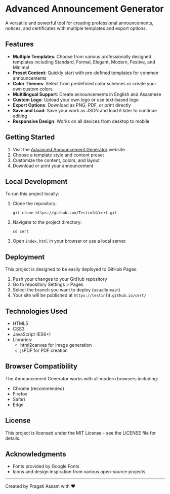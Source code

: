 # Advanced Announcement Generator

A versatile and powerful tool for creating professional announcements, notices, and certificates with multiple templates and export options.

## Features

- **Multiple Templates**: Choose from various professionally designed templates including Standard, Formal, Elegant, Modern, Festive, and Minimal
- **Preset Content**: Quickly start with pre-defined templates for common announcements
- **Color Themes**: Select from predefined color schemes or create your own custom colors
- **Multilingual Support**: Create announcements in English and Assamese
- **Custom Logo**: Upload your own logo or use text-based logo
- **Export Options**: Download as PNG, PDF, or print directly
- **Save and Load**: Save your work as JSON and load it later to continue editing
- **Responsive Design**: Works on all devices from desktop to mobile

## Getting Started

1. Visit the [Advanced Announcement Generator](https://testinfd.github.io/cert/) website
2. Choose a template style and content preset
3. Customize the content, colors, and layout
4. Download or print your announcement

## Local Development

To run this project locally:

1. Clone the repository:
   ```
   git clone https://github.com/Testinfd/cert.git
   ```

2. Navigate to the project directory:
   ```
   cd cert
   ```

3. Open `index.html` in your browser or use a local server.

## Deployment

This project is designed to be easily deployed to GitHub Pages:

1. Push your changes to your GitHub repository
2. Go to repository Settings > Pages
3. Select the branch you want to deploy (usually `main`)
4. Your site will be published at `https://testinfd.github.io/cert/`

## Technologies Used

- HTML5
- CSS3
- JavaScript (ES6+)
- Libraries:
  - html2canvas for image generation
  - jsPDF for PDF creation

## Browser Compatibility

The Announcement Generator works with all modern browsers including:
- Chrome (recommended)
- Firefox
- Safari
- Edge

## License

This project is licensed under the MIT License - see the LICENSE file for details.

## Acknowledgments

- Fonts provided by Google Fonts
- Icons and design inspiration from various open-source projects

---

Created by Pragati Assam with ❤️ 